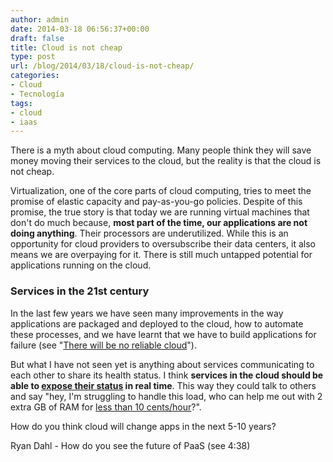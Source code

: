 ```yaml
---
author: admin
date: 2014-03-18 06:56:37+00:00
draft: false
title: Cloud is not cheap
type: post
url: /blog/2014/03/18/cloud-is-not-cheap/
categories:
- Cloud
- Tecnología
tags:
- cloud
- iaas
---
```


There is a myth about cloud computing. Many people think they will save money moving their services to the cloud, but the reality is that the cloud is not cheap.

Virtualization, one of the core parts of cloud computing, tries to meet the promise of elastic capacity and pay-as-you-go policies. Despite of this promise, the true story is that today we are running virtual machines that don't do much because, **most part of the time, our applications are not doing anything**. Their processors are underutilized. While this is an opportunity for cloud providers to oversubscribe their data centers, it also means we are overpaying for it. There is still much untapped potential for applications running on the cloud.



### Services in the 21st century



In the last few years we have seen many improvements in the way applications are packaged and deployed to the cloud, how to automate these processes, and we have learnt that we have to build applications for failure (see "[There will be no reliable cloud](http://blog.hendrikvolkmer.de/2013/04/03/there-will-be-no-reliable-cloud-part-1/)").

But what I have not seen yet is anything about services communicating to each other to share its health status. I think **services in the cloud should be able to [expose their status](https://github.com/palmerabollo/express-ping) in real time**. This way they could talk to others and say "hey, I'm struggling to handle this load, who can help me out with 2 extra GB of RAM for [less than 10 cents/hour](http://aws.amazon.com/ec2/purchasing-options/spot-instances/)?".

How do you think cloud will change apps in the next 5-10 years?



Ryan Dahl - How do you see the future of PaaS (see 4:38)

